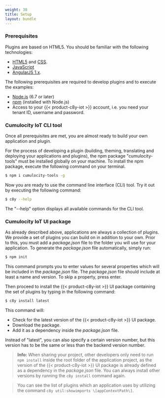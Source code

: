 ```yaml
---
weight: 30
title: Setup
layout: bundle
---
```


<a name="prerequisites"></a>
### Prerequisites

Plugins are based on HTML5. You should be familiar with the following technologies:

* [HTML5](https://developer.mozilla.org/en-US/docs/Web/Guide/HTML/HTML5) and [CSS](https://developer.mozilla.org/en-US/docs/Web/CSS).
* [JavaScript](https://developer.mozilla.org/en-US/docs/Web/JavaScript)
* [AngularJS 1.x](https://angularjs.org/).


The following prerequisites are required to develop plugins and to execute the examples:

* [Node.js](http://nodejs.org/) (6.7 or later)
* [npm](https://www.npmjs.com/) (installed with Node.js)
* Access to your {{< product-c8y-iot >}} account, i.e. you need your tenant ID, username and password.

<a name="cli-tool"></a>
### Cumulocity IoT CLI tool

Once all prerequisites are met, you are almost ready to build your own application and plugin.

For the process of developing a plugin (building, theming, translating and deploying your applications and plugins), the npm package "cumulocity-tools" must be installed globally on your machine. To install the npm package, execute the following command on your terminal.

```bash
$ npm i cumulocity-tools -g
```

Now you are ready to use the command line interface (CLI) tool. Try it out by executing the following command:

```bash
$ c8y --help
```

The "--help" option displays all available commands for the CLI tool.

<a name="ui-package"></a>
### Cumulocity IoT UI package

As already described above, applications are always a collection of plugins. We provide a set of plugins you can build on in addition to your own. Prior to this, you must add a *package.json* file to the folder you will use for your application. To generate the *package.json* file automatically, simply run:

```bash
$ npm init
```

This command prompts you to enter values for several properties which will be included in the *package.json* file. The *package.json* file should include at least a name and version. To skip a property, press enter.

Then proceed to install the {{< product-c8y-iot >}} UI package containing the set of plugins by typing in the following command:

```bash
$ c8y install latest
```

This command will:

- Check for the latest version of the {{< product-c8y-iot >}} UI package.
- Download the package.
- Add it as a dependency inside the *package.json* file.

Instead of "latest", you can also specify a certain version number, but this version has to be the same or less than the backend version number.

> **Info:** When sharing your project, other developers only need to run  `npm install` inside the root folder of the application project, as the version of the {{< product-c8y-iot >}} UI package is already defined as a dependency in the *package.json* file. You can always install other versions by running the `c8y install` command again.

> You can see the list of plugins which an application uses by utilizing the command `c8y util:showimports \[appContextPath\]`.
